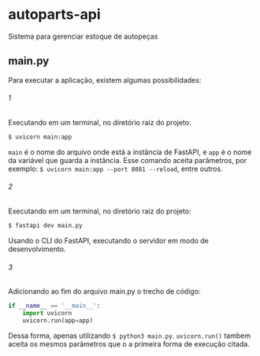 # autoparts-api
Sistema para gerenciar estoque de autopeças

## main.py
Para executar a aplicação, existem algumas possibilidades:

###### 1
Executando em um terminal, no diretório raiz do projeto:
```bash
$ uvicorn main:app
```
```main``` é o nome do arquivo onde está a instância de FastAPI, e ```app``` é o nome da variável que guarda a instância. Esse comando aceita parâmetros, por exemplo:
```$ uvicorn main:app --port 8081 --reload```, entre outros.

###### 2
Executando em um terminal, no diretório raiz do projeto:
```bash
$ fastapi dev main.py
```
Usando o CLI do FastAPI, executando o servidor em modo de desenvolvimento.

###### 3
Adicionando ao fim do arquivo main.py o trecho de código:
```python
if __name__ == '__main__':
    import uvicorn
    uvicorn.run(app=app)
```
Dessa forma, apenas utilizando ```$ python3 main.py```. ```uvicorn.run()``` tambem aceita os mesmos parâmetros que o a primeira forma de execução citada.
